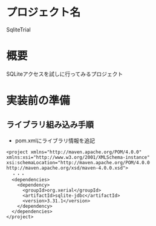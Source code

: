 # プロジェクト名

SqliteTrial

# 概要

SQLiteアクセスを試しに行ってみるプロジェクト

# 実装前の準備

## ライブラリ組み込み手順

- pom.xmlにライブラリ情報を追記

~~~
<project xmlns="http://maven.apache.org/POM/4.0.0" xmlns:xsi="http://www.w3.org/2001/XMLSchema-instance" xsi:schemaLocation="http://maven.apache.org/POM/4.0.0 http://maven.apache.org/xsd/maven-4.0.0.xsd">
  ・・・
  <dependencies>
    <dependency>
      <groupId>org.xerial</groupId>
      <artifactId>sqlite-jdbc</artifactId>
      <version>3.31.1</version>
    </dependency>
  </dependencies>
</project>
~~~


